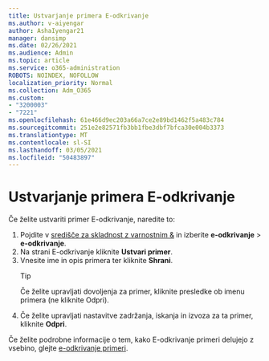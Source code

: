 ```yaml
---
title: Ustvarjanje primera E-odkrivanje
ms.author: v-aiyengar
author: AshaIyengar21
manager: dansimp
ms.date: 02/26/2021
ms.audience: Admin
ms.topic: article
ms.service: o365-administration
ROBOTS: NOINDEX, NOFOLLOW
localization_priority: Normal
ms.collection: Adm_O365
ms.custom:
- "3200003"
- "7221"
ms.openlocfilehash: 61e466d9ec203a66a7ce2e89bd1462f5a483c784
ms.sourcegitcommit: 251e2e82571fb3bb1fbe3dbf7bfca30e004b3373
ms.translationtype: MT
ms.contentlocale: sl-SI
ms.lasthandoff: 03/05/2021
ms.locfileid: "50483897"
---
```

# <a name="create-an-ediscovery-case"></a>Ustvarjanje primera E-odkrivanje

Če želite ustvariti primer E-odkrivanje, naredite to:

1. Pojdite v [središče za skladnost z varnostnim &](https://go.microsoft.com/fwlink/p/?linkid=2077143) in izberite **e-odkrivanje**  >  **e-odkrivanje**.
1. Na strani E-odkrivanje kliknite **Ustvari primer**.
1. Vnesite ime in opis primera ter kliknite **Shrani**.
    > [!TIP]
    >Če želite upravljati dovoljenja za primer, kliknite presledke ob imenu primera (ne kliknite Odpri).
1. Če želite upravljati nastavitve zadržanja, iskanja in izvoza za ta primer, kliknite **Odpri**.

Če želite podrobne informacije o tem, kako E-odkrivanje primeri delujejo z vsebino, glejte [e-odkrivanje primeri](https://go.microsoft.com/fwlink/?linkid=2101589).
